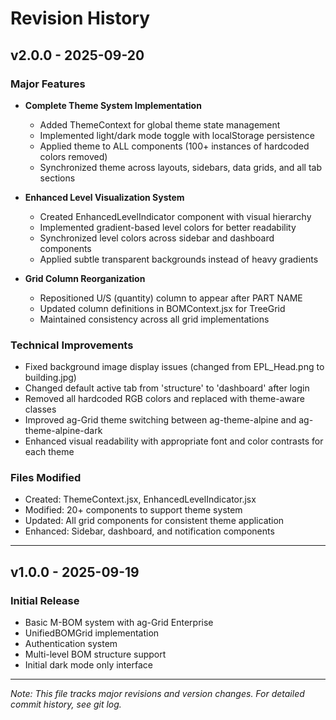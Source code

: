 # Revision History

## v2.0.0 - 2025-09-20
### Major Features
- **Complete Theme System Implementation**
  - Added ThemeContext for global theme state management
  - Implemented light/dark mode toggle with localStorage persistence
  - Applied theme to ALL components (100+ instances of hardcoded colors removed)
  - Synchronized theme across layouts, sidebars, data grids, and all tab sections

- **Enhanced Level Visualization System**
  - Created EnhancedLevelIndicator component with visual hierarchy
  - Implemented gradient-based level colors for better readability
  - Synchronized level colors across sidebar and dashboard components
  - Applied subtle transparent backgrounds instead of heavy gradients

- **Grid Column Reorganization**
  - Repositioned U/S (quantity) column to appear after PART NAME
  - Updated column definitions in BOMContext.jsx for TreeGrid
  - Maintained consistency across all grid implementations

### Technical Improvements
- Fixed background image display issues (changed from EPL_Head.png to building.jpg)
- Changed default active tab from 'structure' to 'dashboard' after login
- Removed all hardcoded RGB colors and replaced with theme-aware classes
- Improved ag-Grid theme switching between ag-theme-alpine and ag-theme-alpine-dark
- Enhanced visual readability with appropriate font and color contrasts for each theme

### Files Modified
- Created: ThemeContext.jsx, EnhancedLevelIndicator.jsx
- Modified: 20+ components to support theme system
- Updated: All grid components for consistent theme application
- Enhanced: Sidebar, dashboard, and notification components

---

## v1.0.0 - 2025-09-19
### Initial Release
- Basic M-BOM system with ag-Grid Enterprise
- UnifiedBOMGrid implementation
- Authentication system
- Multi-level BOM structure support
- Initial dark mode only interface

---

*Note: This file tracks major revisions and version changes. For detailed commit history, see git log.*
